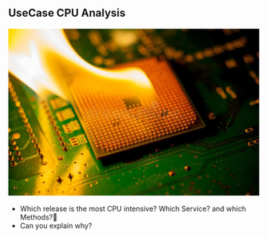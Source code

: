 ## UseCase CPU Analysis


![memac](../../../assets/images/cpu_analyis.png)

- Which release is the most CPU intensive? Which Service? and which Methods?
- Can you explain why? 



